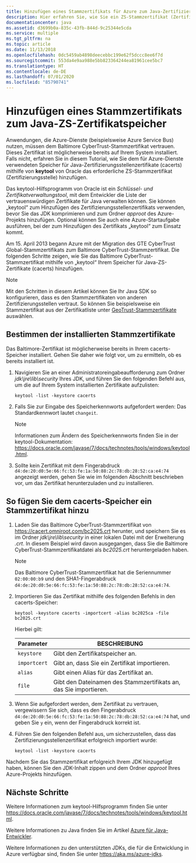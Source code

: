 ```yaml
---
title: Hinzufügen eines Stammzertifikats für Azure zum Java-Zertifizierungsstellenspeicher
description: Hier erfahren Sie, wie Sie ein ZS-Stammzertifikat (Zertifizierungsstelle) zum Speicher für Java-Zertifizierungsstellenzertifikate (cacerts) für die Verwendung mit Microsoft Azure hinzufügen.
documentationcenter: java
ms.assetid: d3699b0a-835c-43fb-844d-9c25344e5cda
ms.service: multiple
ms.tgt_pltfrm: na
ms.topic: article
ms.date: 11/13/2018
ms.openlocfilehash: 0dc5459ab4898deecebbc199e62f5dccc8ee6f7d
ms.sourcegitcommit: 553da4e9aa988e5bb823364244ea81961cee5bc7
ms.translationtype: HT
ms.contentlocale: de-DE
ms.lasthandoff: 07/01/2020
ms.locfileid: "85790741"
---
```

# <a name="adding-a-root-certificate-to-the-java-ca-certificates-store"></a>Hinzufügen eines Stammzertifikats zum Java-ZS-Zertifikatspeicher

Anwendungen, die Azure-Dienste (beispielsweise Azure Service Bus) nutzen, müssen dem Baltimore CyberTrust-Stammzertifikat vertrauen. Dieses Zertifikat ist möglicherweise bereits auf Ihrem System installiert. Falls nicht, erfahren Sie in diesem Tutorial, wie Sie dem für Azure-Dienste verwendeten Speicher für Java-Zertifizierungsstellenzertifikate (cacerts) mithilfe von **keytool** von Oracle das erforderliche ZS-Stammzertifikat (Zertifizierungsstelle) hinzufügen.

Das keytool-Hilfsprogramm von Oracle ist ein _Schlüssel- und Zertifikatverwaltungstool_, mit dem Entwickler die Liste der vertrauenswürdigen Zertifikate für Java verwalten können. Sie können „keytool“ zum Hinzufügen des Zertifizierungsstellenzertifikats verwenden, bevor Sie das JDK komprimieren und zum Ordner *approot* des Azure-Projekts hinzufügen. Optional können Sie auch eine Azure-Startaufgabe ausführen, bei der zum Hinzufügen des Zertifikats „keytool“ zum Einsatz kommt.

Am 15. April 2013 begann Azure mit der Migration des GTE CyberTrust Global-Stammzertifikats zum Baltimore CyberTrust-Stammzertifikat. Die folgenden Schritte zeigen, wie Sie das Baltimore CyberTrust-Stammzertifikat mithilfe von „keytool“ Ihrem Speicher für Java-ZS-Zertifikate (cacerts) hinzufügen.

> [!NOTE]
> Mit den Schritten in diesem Artikel können Sie Ihr Java SDK so konfigurieren, dass es den Stammzertifikaten von anderen Zertifizierungsstellen vertraut. So können Sie beispielsweise ein Stammzertifikat aus der Zertifikatliste unter [GeoTrust-Stammzertifikate](https://www.geotrust.com/resources/root-certificates/) auswählen.

## <a name="determining-which-root-certificates-are-installed"></a>Bestimmen der installierten Stammzertifikate

Das Baltimore-Zertifikat ist möglicherweise bereits in Ihrem cacerts-Speicher installiert. Gehen Sie daher wie folgt vor, um zu ermitteln, ob es bereits installiert ist.

1. Navigieren Sie an einer Administratoreingabeaufforderung zum Ordner *jdk\jre\lib\security* Ihres JDK, und führen Sie den folgenden Befehl aus, um die auf Ihrem System installierten Zertifikate aufzulisten:

   ```shell
   keytool -list -keystore cacerts
   ```

1. Falls Sie zur Eingabe des Speicherkennworts aufgefordert werden: Das Standardkennwort lautet `changeit`.

   > [!NOTE]
   > Informationen zum Ändern des Speicherkennworts finden Sie in der keytool-Dokumentation: <https://docs.oracle.com/javase/7/docs/technotes/tools/windows/keytool.html>.

1. Sollte kein Zertifikat mit dem Fingerabdruck `d4:de:20:d0:5e:66:fc:53:fe:1a:50:88:2c:78:db:28:52:ca:e4:74` angezeigt werden, gehen Sie wie im folgenden Abschnitt beschrieben vor, um das Zertifikat herunterzuladen und zu installieren.

## <a name="to-add-a-root-certificate-to-the-cacerts-store"></a>So fügen Sie dem cacerts-Speicher ein Stammzertifikat hinzu

1. Laden Sie das Baltimore CyberTrust-Stammzertifikat von <https://cacert.omniroot.com/bc2025.crt> herunter, und speichern Sie es im Ordner *jdk\jre\lib\security* in einer lokalen Datei mit der Erweiterung *.crt*. In diesem Beispiel wird davon ausgegangen, dass Sie die Baltimore CyberTrust-Stammzertifikatdatei als *bc2025.crt* heruntergeladen haben.

   > [!NOTE]
   > Das Baltimore CyberTrust-Stammzertifikat hat die Seriennummer `02:00:00:b9` und den SHA1-Fingerabdruck `d4:de:20:d0:5e:66:fc:53:fe:1a:50:88:2c:78:db:28:52:ca:e4:74`.

2. Importieren Sie das Zertifikat mithilfe des folgenden Befehls in den cacerts-Speicher:

   ```shell
   keytool -keystore cacerts -importcert -alias bc2025ca -file bc2025.crt
   ```

   Hierbei gilt:

   |  Parameter   |                              BESCHREIBUNG                               |
   |--------------|------------------------------------------------------------------------|
   | `keystore`   | Gibt den Zertifikatspeicher an.                                       |
   | `importcert` | Gibt an, dass Sie ein Zertifikat importieren.                        |
   | `alias`      | Gibt einen Alias für das Zertifikat an.                                |
   | `file`       | Gibt den Dateinamen des Stammzertifikats an, das Sie importieren. |

3. Wenn Sie aufgefordert werden, dem Zertifikat zu vertrauen, vergewissern Sie sich, dass es den Fingerabdruck `d4:de:20:d0:5e:66:fc:53:fe:1a:50:88:2c:78:db:28:52:ca:e4:74` hat, und geben Sie `y` ein, wenn der Fingerabdruck korrekt ist.

4. Führen Sie den folgenden Befehl aus, um sicherzustellen, dass das Zertifizierungsstellenzertifikat erfolgreich importiert wurde:

   ```shell
   keytool -list -keystore cacerts
   ```

Nachdem Sie das Stammzertifikat erfolgreich Ihrem JDK hinzugefügt haben, können Sie den JDK-Inhalt zippen und dem Ordner *approot* Ihres Azure-Projekts hinzufügen.

## <a name="next-steps"></a>Nächste Schritte

Weitere Informationen zum keytool-Hilfsprogramm finden Sie unter <https://docs.oracle.com/javase/7/docs/technotes/tools/windows/keytool.html>.

Weitere Informationen zu Java finden Sie im Artikel [Azure für Java-Entwickler](/azure/developer/java).

Weitere Informationen zu den unterstützten JDKs, die für die Entwicklung in Azure verfügbar sind, finden Sie unter <https://aka.ms/azure-jdks>.
